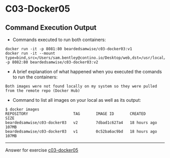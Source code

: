 # C03-Docker05

## Command Execution Output
- Commands executed to run both containers:
```
docker run -it -p 8081:80 beardedsamwise/c03-docker03:v1
docker run -it --mount type=bind,src=/Users/sam.bentley@contino.io/Desktop/web,dst=/usr/local/apache2/htdocs -p 8082:80 beardedsamwise/c03-docker03:v2
```

- A brief explanation of what happened when you executed the comands to run the containers:
```
Both images were not found locally on my system so they were pulled from the remote repo (Docker Hub)
```

- Command to list all images on your local as well as its output:
```
$ docker images
REPOSITORY                    TAG       IMAGE ID       CREATED        SIZE
beardedsamwise/c03-docker03   v2        7dbad1c627a4   18 hours ago   107MB
beardedsamwise/c03-docker03   v1        0c52ba6ac9bd   18 hours ago   107MB
```

***
Answer for exercise [c03-docker05](https://github.com/devopsacademyau/academy/blob/af3225a3436f263164e8daebc6bbd1ef3122b900/classes/03class/exercises/c03-docker05/README.md)